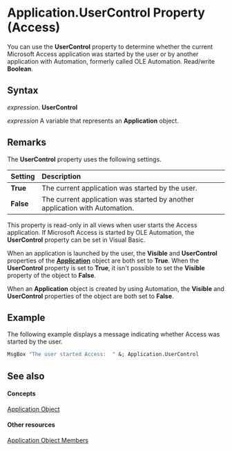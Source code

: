
# Application.UserControl Property (Access)

You can use the  **UserControl** property to determine whether the current Microsoft Access application was started by the user or by another application with Automation, formerly called OLE Automation. Read/write **Boolean**.


## Syntax

 _expression_. **UserControl**

 _expression_ A variable that represents an **Application** object.


## Remarks

The  **UserControl** property uses the following settings.



|**Setting**|**Description**|
|:-----|:-----|
|**True**|The current application was started by the user.|
|**False**|The current application was started by another application with Automation.|
This property is read-only in all views when user starts the Access application. If Microsoft Access is started by OLE Automation, the  **UserControl** property can be set in Visual Basic.

When an application is launched by the user, the  **Visible** and **UserControl** properties of the **[Application](aefb0713-97e6-e2c7-e530-8fd2e1316a55.md)** object are both set to **True**. When the **UserControl** property is set to **True**, it isn't possible to set the **Visible** property of the object to **False**.

When an  **Application** object is created by using Automation, the **Visible** and **UserControl** properties of the object are both set to **False**.


## Example

The following example displays a message indicating whether Access was started by the user.


```vb
MsgBox "The user started Access:  " &; Application.UserControl
```


## See also


#### Concepts


[Application Object](aefb0713-97e6-e2c7-e530-8fd2e1316a55.md)
#### Other resources


[Application Object Members](3ab5276c-d52a-72a9-244c-ec92ead48811.md)
